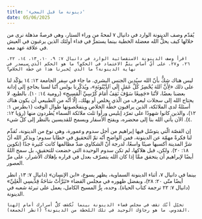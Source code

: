 ```yaml
---
title: 'دينونة ما قبل المجيء'
date: 05/06/2025
---
```


يُقدّم وصف الدينونة الوارد في دانيال ٧ لمحةً من وراء الستار، وهي فرصةٌ مذهلة نرى من خلالها كيف يحلُّ الله معضلة الخطية بينما يستمرُّ في فداء أولئك الذين يرغبون في العيش في علاقة عهد معه.

`اقرأ وصف الدينونة الاستقصائية الوارد في دانيال ٧: ٩، ١٠، ١٣، ١٤، ٢٢، ٢٦، و٢٧. على أيّ أساس يتمُّ الاعتماد في الحكم؟ ما هو الحكم الّذي سيصدر في نهاية الدينونة؟ ما الّذي يُخبرنا هذا عن خطّة الخلاص؟`

ليس هناك شكٌّ بأنّ الله سيُدين الجنس البشري. ما جاء في سِفر الجامعة ١٢: ١٤ يؤكّد لنا على ذلك «لِأَنَّ ٱللهَ يُحْضِرُ كُلَّ عَمَلٍ إِلَى ٱلدَّيْنُونَةِ»، ويُذكّرنا بولس أنّنا لسنا بحاجةٍ إلى إدانة بعضنا بعضًا، لأنّنا «جَمِيعًا سَوْفَ نَقِفُ أَمَامَ كُرْسِيِّ ٱلْمَسِيحِ» (رومية ١٤: ١٠). بالطبع، لا يحتاج الله إلى سجلات ليعرف من الّذي يخلص أو يهلك، إلّا أنّه من الطبيعي أن يكون هناك أسئلةٌ لدى الملائكة، الذين يراقبون خطّة الخلاص ويتفحّصونها طوال الوقت (١بطرس ١: ١٢)، والذين كانوا شهودًا على تمرّد إبليس ورأوا ثلث ملائكة السماء يُطردون منها (رؤيا ١٢: ٤). الآن يأتي الله بنا إلى محضره، ويفتح الأسفار ويسمح للقديسين بالنظر إلى كلّ شيء.

إن القصّة الّتي يتوسّل فيها إبراهيم من أجل سدوم وعمورة، وهي نوع من الدينونة، تُقدِّم لنا فكرةً مهمّة عن الدينونة، فمن الواضح أنّه تمّ التحقيق في خطايا سدوم؛ ويذكر الله أنّ شرَّ المدينة أكسبها صيتًا واسعًا، لدرجة أنّ الشكاوي ضدّ مظالمها كانت كثيرة جدًا (تكوين ١٨: ٢٠). ولكن، قبل هلاكها، لم تكن سدوم الوحيدة التي خضعت للتحقيق، بل سمح اللهُ أيضًا لإبراهيم أن يتحقق ممَّا إذا كان الله يتصرّف بعدل في قراره بإهلاك الأشرار، على مرِّ العصور.

بينما في دانيال ٧، أثناء الدينونة السماوية، يظهر يسوع، «ابن الإنسان» (دانيال ٧: ١٣، انظر أيضًا متّى ٢٠: ٢٨)، وبفضل ظهوره في مجلس القضاء «تَبَرَّأَتْ سَاحَةُ قِدِّيسِي الْعَلِيِّ» (دانيال ٧: ٢٢ ترجمة كتاب الحياة). وحده، بِرُّ المسيح الكامل، يعمل على تبرئة شعبه في الدينونة.

`تخيّل أنّك تقف في مجلس قضاء الدينونة بينما تُكشف كلُّ أسرارك أمام إلهنا القدوس. ما هو رجاؤك الوحيد في تلك اللحظة من الدينونة؟ (انظر الجمعة).`